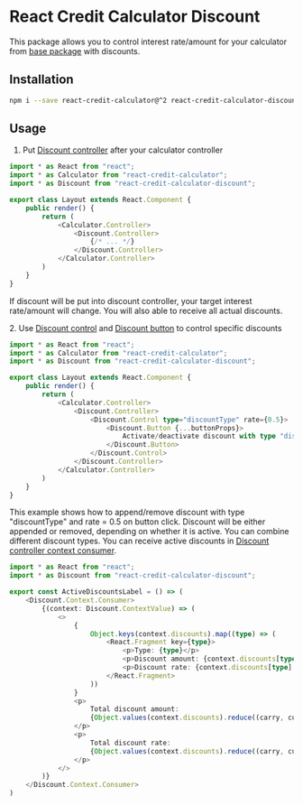 # React Credit Calculator Discount

This package allows you to control interest rate/amount for your calculator from
[base package](https://github.com/wearesho-team/react-credit-calculator) with discounts.

## Installation

```bash
npm i --save react-credit-calculator@^2 react-credit-calculator-discount
```

## Usage

1. Put [Discount controller](./src/Controller.tsx) after your calculator controller

```typescript jsx
import * as React from "react";
import * as Calculator from "react-credit-calculator";
import * as Discount from "react-credit-calculator-discount";

export class Layout extends React.Component {
    public render() {
        return (
            <Calculator.Controller>
                <Discount.Controller>
                    {/* ... */}
                </Discount.Controller>
            </Calculator.Controller>
        )
    }
}
```

If discount will be put into discount controller, your target interest rate/amount will change.
You will also able to receive all actual discounts.

2\. Use [Discount control](./src/Control.tsx) and [Discount button](./src/Button.tsx)
to control specific discounts

```typescript jsx
import * as React from "react";
import * as Calculator from "react-credit-calculator";
import * as Discount from "react-credit-calculator-discount";

export class Layout extends React.Component {
    public render() {
        return (
            <Calculator.Controller>
                <Discount.Controller>
                    <Discount.Control type="discountType" rate={0.5}>
                        <Discount.Button {...buttonProps}>
                            Activate/deactivate discount with type "discountType"
                        </Discount.Button>
                    </Discount.Control>
                </Discount.Controller>
            </Calculator.Controller>
        )
    }
}
```

This example shows how to append/remove discount with type "discountType" and rate = 0.5 on button click.
Discount will be either appended or removed, depending on whether it is active.
You can combine different discount types.
You can receive active discounts in [Discount controller context consumer](./src/Context.ts).

```typescript jsx
import * as React from "react";
import * as Discount from "react-credit-calculator-discount";

export const ActiveDiscountsLabel = () => (
    <Discount.Context.Consumer>
        {(context: Discount.ContextValue) => (
            <>
                {
                    Object.keys(context.discounts).map((type) => (
                        <React.Fragment key={type}>
                            <p>Type: {type}</p>
                            <p>Discount amount: {context.discounts[type].amount}</p>
                            <p>Discount rate: {context.discounts[type].rate}</p>
                        </React.Fragment>
                    ))
                }
                <p>
                    Total discount amount:
                    {Object.values(context.discounts).reduce((carry, current) => carry + current.amount, 0)}
                </p>
                <p>
                    Total discount rate:
                    {Object.values(context.discounts).reduce((carry, current) => carry + current.rate, 0)}
                </p>
            </>
        )}
    </Discount.Context.Consumer>
)
```
